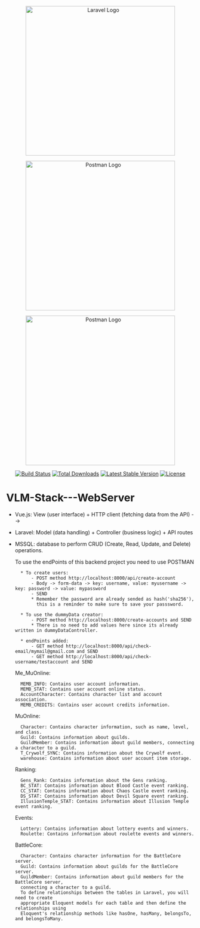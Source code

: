 <p align="center"><a href="https://laravel.com" target="_blank"><img src="https://raw.githubusercontent.com/laravel/art/master/logo-lockup/5%20SVG/2%20CMYK/1%20Full%20Color/laravel-logolockup-cmyk-red.svg" width="400" alt="Laravel Logo"></a></p>
<p align="center"><a href="https://postman.com" target="_blank"><img src="http://teampereda.com/62cc1b3a150d5de9a3dad5f7.png" width="400" alt="Postman Logo"></a></p>
<p align="center"><a href="https://vuejs.org/" target="_blank"><img src="https://upload.wikimedia.org/wikipedia/commons/9/95/Vue.js_Logo_2.svg" width="400" alt="Postman Logo"></a></p>
<p align="center">
<a href="https://github.com/laravel/framework/actions"><img src="https://github.com/laravel/framework/workflows/tests/badge.svg" alt="Build Status"></a>
<a href="https://packagist.org/packages/laravel/framework"><img src="https://img.shields.io/packagist/dt/laravel/framework" alt="Total Downloads"></a>
<a href="https://packagist.org/packages/laravel/framework"><img src="https://img.shields.io/packagist/v/laravel/framework" alt="Latest Stable Version"></a>
<a href="https://packagist.org/packages/laravel/framework"><img src="https://img.shields.io/packagist/l/laravel/framework" alt="License"></a>
</p>

# VLM-Stack---WebServer

* Vue.js: View (user interface) + HTTP client (fetching data from the API) -->
* Laravel: Model (data handling) + Controller (business logic) + API routes
* MSSQL: database to perform CRUD (Create, Read, Update, and Delete) operations.

    To use the endPoints of this backend project you need to use POSTMAN
    
        * To create users: 
            - POST method http://localhost:8000/api/create-account
            - Body -> form-data -> key: username, value: myusername -> key: password -> value: mypassword
            - SEND
            * Remember the password are already sended as hash('sha256'), 
              this is a reminder to make sure to save your passsword.

        * To use the dummyData creator:
            - POST method http://localhost:8000/create-accounts and SEND
            * There is no need to add values here since its already written in dummyDataController.     
        
        * endPoints added:
            - GET method http://localhost:8000/api/check-email/mymail@gmail.com and SEND
            - GET method http://localhost:8000/api/check-username/testaccount and SEND
            
            
    Me_MuOnline:

        MEMB_INFO: Contains user account information.
        MEMB_STAT: Contains user account online status.
        AccountCharacter: Contains character list and account association.
        MEMB_CREDITS: Contains user account credits information.

    MuOnline:

        Character: Contains character information, such as name, level, and class.
        Guild: Contains information about guilds.
        GuildMember: Contains information about guild members, connecting a character to a guild.
        T_Crywolf_SYNC: Contains information about the Crywolf event.
        warehouse: Contains information about user account item storage.

    Ranking:

        Gens_Rank: Contains information about the Gens ranking.
        BC_STAT: Contains information about Blood Castle event ranking.
        CC_STAT: Contains information about Chaos Castle event ranking.
        DS_STAT: Contains information about Devil Square event ranking.
        IllusionTemple_STAT: Contains information about Illusion Temple event ranking.

    Events:

        Lottery: Contains information about lottery events and winners.
        Roulette: Contains information about roulette events and winners.

    BattleCore:

        Character: Contains character information for the BattleCore server.
        Guild: Contains information about guilds for the BattleCore server.
        GuildMember: Contains information about guild members for the BattleCore server, 
        connecting a character to a guild.
        To define relationships between the tables in Laravel, you will need to create 
        appropriate Eloquent models for each table and then define the relationships using 
        Eloquent's relationship methods like hasOne, hasMany, belongsTo, and belongsToMany.
